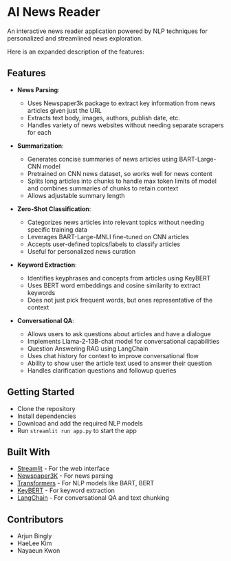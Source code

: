# AI News Reader

An interactive news reader application powered by NLP techniques for personalized and streamlined news exploration.

 Here is an expanded description of the features:

## Features

- **News Parsing**: 
  - Uses Newspaper3k package to extract key information from news articles given just the URL
  - Extracts text body, images, authors, publish date, etc.
  - Handles variety of news websites without needing separate scrapers for each

- **Summarization**:
  - Generates concise summaries of news articles using BART-Large-CNN model
  - Pretrained on CNN news dataset, so works well for news content 
  - Splits long articles into chunks to handle max token limits of model and combines summaries of chunks to retain context
  - Allows adjustable summary length
  
- **Zero-Shot Classification**:
  - Categorizes news articles into relevant topics without needing specific training data
  - Leverages BART-Large-MNLI fine-tuned on CNN articles
  - Accepts user-defined topics/labels to classify articles
  - Useful for personalized news curation
  
- **Keyword Extraction**: 
  - Identifies keyphrases and concepts from articles using KeyBERT
  - Uses BERT word embeddings and cosine similarity to extract keywords
  - Does not just pick frequent words, but ones representative of the context
  
- **Conversational QA**:
  - Allows users to ask questions about articles and have a dialogue
  - Implements Llama-2-13B-chat model for conversational capabilities
  - Question Answering RAG using LangChain
  - Uses chat history for context to improve conversational flow
  - Ability to show user the article text used to answer their question
  - Handles clarification questions and followup queries

## Getting Started

- Clone the repository
- Install dependencies
- Download and add the required NLP models 
- Run `streamlit run app.py` to start the app

## Built With

- [Streamlit](https://streamlit.io/) - For the web interface
- [Newspaper3K](https://newspaper.readthedocs.io/) - For news parsing
- [Transformers](https://huggingface.co/models) - For NLP models like BART, BERT
- [KeyBERT](https://maartengr.github.io/KeyBERT/) - For keyword extraction
- [LangChain](https://langchain.readthedocs.io/) - For conversational QA and text chunking

## Contributors

- Arjun Bingly 
- HaeLee Kim
- Nayaeun Kwon
